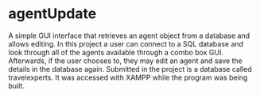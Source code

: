 # agentUpdate
A simple GUI interface that retrieves an agent object from a database and allows editing.
In this project a user can connect to a SQL database and look through all of the agents available through a combo box GUI. Afterwards, if the user chooses to, they may edit an agent and save the details in the database again. Submitted in the project is a database called travelexperts. It was accessed with XAMPP while the program was being built. 
